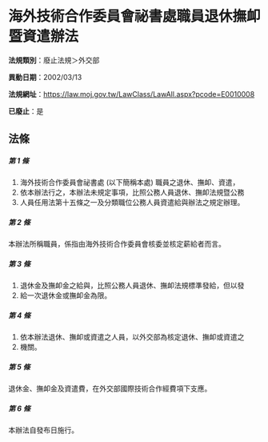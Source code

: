 # 海外技術合作委員會祕書處職員退休撫卹暨資遣辦法

**法規類別**：廢止法規＞外交部

**異動日期**：2002/03/13  

**法規網址**：https://law.moj.gov.tw/LawClass/LawAll.aspx?pcode=E0010008

**已廢止**：是



## 法條
##### 第 1 條
1. 海外技術合作委員會祕書處 (以下簡稱本處) 職員之退休、撫卹、資遣，
1. 依本辦法行之，本辦法未規定事項，比照公務人員退休、撫卹法規暨公務
1. 人員任用法第十五條之一及分類職位公務人員資遣給與辦法之規定辦理。

##### 第 2 條
本辦法所稱職員，係指由海外技術合作委員會核委並核定薪給者而言。

##### 第 3 條
1. 退休金及撫卹金之給與，比照公務人員退休、撫卹法規標準發給，但以發
1. 給一次退休金或撫卹金為限。

##### 第 4 條
1. 依本辦法退休、撫卹或資遣之人員，以外交部為核定退休、撫卹或資遣之
1. 機關。

##### 第 5 條
退休金、撫卹金及資遣費，在外交部國際技術合作經費項下支應。

##### 第 6 條
本辦法自發布日施行。


